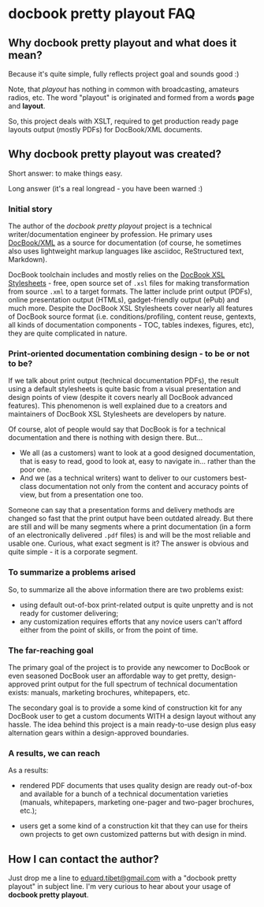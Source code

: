 # docbook pretty playout FAQ

## Why docbook pretty playout and what does it mean?

Because it's quite simple, fully reflects project goal and sounds good :)

Note, that _playout_ has nothing in common with broadcasting, amateurs radios, etc. The word "playout" is originated and formed from a words **p**age and **layout**.

So, this project deals with XSLT, required to get production ready page layouts output (mostly PDFs) for DocBook/XML documents.

## Why docbook pretty playout was created?

Short answer: to make things easy.

Long answer (it's a real longread - you have been warned :)

### Initial story

The author of the _docbook pretty playout_ project is a technical writer/documentation engineer by profession. He primary uses [DocBook/XML](https://docbook.org/) as a source for documentation (of course, he sometimes also uses lightweight markup languages like asciidoc, ReStructured text, Markdown).

DocBook toolchain includes and mostly relies on the [DocBook XSL Stylesheets](https://github.com/docbook/xslt10-stylesheets/) - free, open source set of `.xsl` files for making transformation from source `.xml` to a target formats. The latter include print output (PDFs), online presentation output (HTMLs), gadget-friendly output (ePub) and much more. Despite the DocBook XSL Stylesheets cover nearly all features of DocBook source format (i.e. conditions/profiling, content reuse, gentexts, all kinds of documentation components - TOC, tables indexes, figures, etc), they are quite complicated in nature.

### Print-oriented documentation combining design - to be or not to be? 

If we talk about print output (technical documentation PDFs), the result using a default stylesheets is quite basic from a visual presentation and design points of view (despite it covers nearly all DocBook advanced features). This phenomenon is well explained due to a creators and maintainers of DocBook XSL Stylesheets are developers by nature.

Of course, alot of people would say that DocBook is for a technical documentation and there is nothing with design there. But...

- We all (as a customers) want to look at a good designed documentation, that is easy to read, good to look at, easy to navigate in... rather than the poor one.
- And we (as a technical writers) want to deliver to our customers best-class documentation not only from the content and accuracy points of view, but from a presentation one too.

Someone can say that a presentation forms and delivery methods are changed so fast that the print output have been outdated already. But there are still and will be many segments where a print documentation (in a form of an electronically delivered `.pdf` files) is and will be the most reliable and usable one. Curious, what exact segment is it? The answer is obvious and quite simple - it is a corporate segment.

### To summarize a problems arised

So, to summarize all the above information there are two problems exist:
- using default out-of-box print-related output is quite unpretty and is not ready for customer delivering;
- any customization requires efforts that any novice users can't afford either from the point of skills, or from the point of time.

### The far-reaching goal

The primary goal of the project is to provide any newcomer to DocBook or even seasoned DocBook user an affordable way to get pretty, design-approved print output for the full spectrum of technical documentation exists: manuals, marketing brochures, whitepapers, etc.

The secondary goal is to provide a some kind of construction kit for any DocBook user to get a custom documents WITH a design layout without any hassle. The idea behind this project is a main ready-to-use design plus easy alternation gears within a design-approved boundaries.

### A results, we can reach

As a results:

- rendered PDF documents that uses quality design are ready out-of-box and available for a bunch of a technical documentation varieties (manuals, whitepapers, marketing one-pager and two-pager brochures, etc.);

- users get a some kind of a construction kit that they can use for theirs own projects to get own customized patterns but with design in mind.

## How I can contact the author?

Just drop me a line to eduard.tibet@gmail.com with a "docbook pretty playout" in subject line. I'm very curious to hear about your usage of **docbook pretty playout**.
